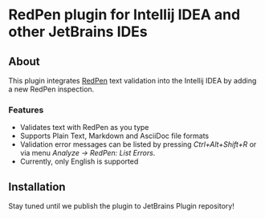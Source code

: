 # RedPen plugin for Intellij IDEA and other JetBrains IDEs

## About

This plugin integrates [RedPen](http://redpen.cc) text validation into the Intellij IDEA by adding a new RedPen inspection.

### Features

* Validates text with RedPen as you type
* Supports Plain Text, Markdown and AsciiDoc file formats
* Validation error messages can be listed by pressing *Ctrl+Alt+Shift+R* or via menu *Analyze -> RedPen: List Errors*.
* Currently, only English is supported

## Installation

Stay tuned until we publish the plugin to JetBrains Plugin repository!
